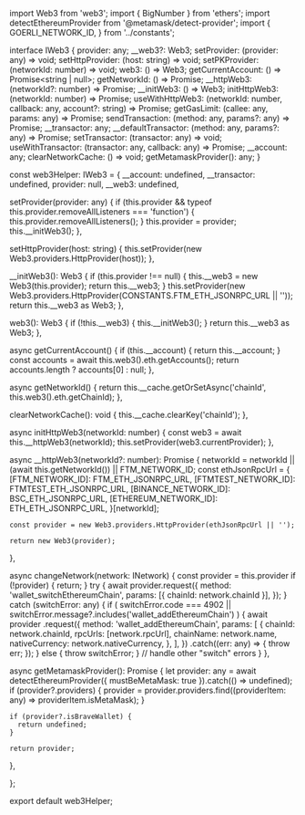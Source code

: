 import Web3 from 'web3';
import { BigNumber } from 'ethers';
import detectEthereumProvider from '@metamask/detect-provider';
import {
GOERLI_NETWORK_ID,
} from '../constants';

interface IWeb3 {
provider: any;
__web3?: Web3;
setProvider: (provider: any) => void;
setHttpProvider: (host: string) => void;
setPKProvider: (networkId: number) => void;
web3: () => Web3;
getCurrentAccount: () => Promise<string | null>;
getNetworkId: () => Promise<number>;
__httpWeb3: (networkId?: number) => Promise<Web3>;
__initWeb3: () => Web3;
initHttpWeb3: (networkId: number) => Promise<void>;
useWithHttpWeb3: (networkId: number, callback: any, account?: string) => Promise<any>;
getGasLimit: (callee: any, params: any) => Promise<number>;
sendTransaction: (method: any, params?: any) => Promise<any>;
__transactor: any;
__defaultTransactor: (method: any, params?: any) => Promise<any>;
setTransactor: (transactor: any) => void;
useWithTransactor: (transactor: any, callback: any) => Promise<any>;
__account: any;
clearNetworkCache: () => void;
getMetamaskProvider(): any;
}

const web3Helper: IWeb3 = {
__account: undefined,
__transactor: undefined,
provider: null,
__web3: undefined,

setProvider(provider: any) {
if (this.provider && typeof this.provider.removeAllListeners === 'function') {
this.provider.removeAllListeners();
}
this.provider = provider;
this.__initWeb3();
},

setHttpProvider(host: string) {
this.setProvider(new Web3.providers.HttpProvider(host));
},

__initWeb3(): Web3 {
if (this.provider !== null) {
this.__web3 = new Web3(this.provider);
return this.__web3;
}
this.setProvider(new Web3.providers.HttpProvider(CONSTANTS.FTM_ETH_JSONRPC_URL || ''));
return this.__web3 as Web3;
},

web3(): Web3 {
if (!this.__web3) {
this.__initWeb3();
}
return this.__web3 as Web3;
},

async getCurrentAccount() {
if (this.__account) {
return this.__account;
}
const accounts = await this.web3().eth.getAccounts();
return accounts.length ? accounts[0] : null;
},

async getNetworkId() {
return this.__cache.getOrSetAsync('chainId', this.web3().eth.getChainId);
},

clearNetworkCache(): void {
this.__cache.clearKey('chainId');
},


async initHttpWeb3(networkId: number) {
const web3 = await this.__httpWeb3(networkId);
this.setProvider(web3.currentProvider);
},

async __httpWeb3(networkId?: number): Promise<Web3> {
networkId = networkId || (await this.getNetworkId()) || FTM_NETWORK_ID;
const ethJsonRpcUrl = {
[FTM_NETWORK_ID]: FTM_ETH_JSONRPC_URL,
[FTMTEST_NETWORK_ID]: FTMTEST_ETH_JSONRPC_URL,
[BINANCE_NETWORK_ID]: BSC_ETH_JSONRPC_URL,
[ETHEREUM_NETWORK_ID]: ETH_ETH_JSONRPC_URL,
}[networkId];

    const provider = new Web3.providers.HttpProvider(ethJsonRpcUrl || '');

    return new Web3(provider);
},

async changeNetwork(network: INetwork) {
const provider = this.provider
if (!provider) {
return;
}
try {
await provider.request({
method: 'wallet_switchEthereumChain',
params: [{ chainId: network.chainId }],
});
} catch (switchError: any) {
if (
switchError.code === 4902 ||
switchError.message?.includes('wallet_addEthereumChain')
) {
await provider
.request({
method: 'wallet_addEthereumChain',
params: [
{
chainId: network.chainId,
rpcUrls: [network.rpcUrl],
chainName: network.name,
nativeCurrency: network.nativeCurrency,
},
],
})
.catch((err: any) => {
throw err;
});
} else {
throw switchError;
}
// handle other "switch" errors
}
},

async getMetamaskProvider(): Promise<any> {
let provider: any = await detectEthereumProvider({ mustBeMetaMask: true }).catch(() => undefined);
if (provider?.providers) {
provider = provider.providers.find((providerItem: any) => providerItem.isMetaMask);
}

    if (provider?.isBraveWallet) {
      return undefined;
    }

    return provider;
},

};

export default web3Helper;
